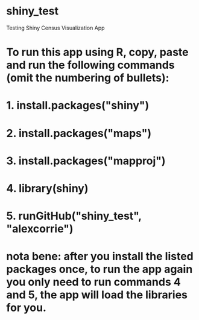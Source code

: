 shiny_test
==========

Testing Shiny Census Visualization App

# To run this app using R, copy, paste and run the following commands (omit the numbering of bullets):
# 1. install.packages("shiny")
# 2. install.packages("maps")
# 3. install.packages("mapproj")
# 4. library(shiny)
# 5. runGitHub("shiny_test", "alexcorrie")
# nota bene: after you install the listed packages once, to run the app again you only need to run commands 4 and 5, the app will load the libraries for you.

